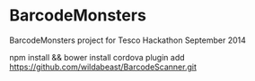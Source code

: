 BarcodeMonsters
===============

BarcodeMonsters project for Tesco Hackathon September 2014


npm install && bower install
cordova plugin add https://github.com/wildabeast/BarcodeScanner.git
